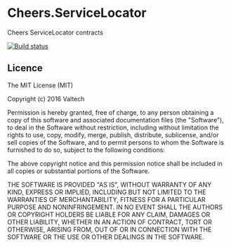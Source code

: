 # Cheers.ServiceLocator
Cheers ServiceLocator contracts

[![Build status](https://ci.appveyor.com/api/projects/status/2flp146jy959eh2a?svg=true)](https://ci.appveyor.com/project/ValtechInnovation-ci/cheers-servicelocator)

## Licence

The MIT License (MIT)

Copyright (c) 2016 Valtech

Permission is hereby granted, free of charge, to any person obtaining a copy
of this software and associated documentation files (the "Software"), to deal
in the Software without restriction, including without limitation the rights
to use, copy, modify, merge, publish, distribute, sublicense, and/or sell
copies of the Software, and to permit persons to whom the Software is
furnished to do so, subject to the following conditions:

The above copyright notice and this permission notice shall be included in all
copies or substantial portions of the Software.

THE SOFTWARE IS PROVIDED "AS IS", WITHOUT WARRANTY OF ANY KIND, EXPRESS OR
IMPLIED, INCLUDING BUT NOT LIMITED TO THE WARRANTIES OF MERCHANTABILITY,
FITNESS FOR A PARTICULAR PURPOSE AND NONINFRINGEMENT. IN NO EVENT SHALL THE
AUTHORS OR COPYRIGHT HOLDERS BE LIABLE FOR ANY CLAIM, DAMAGES OR OTHER
LIABILITY, WHETHER IN AN ACTION OF CONTRACT, TORT OR OTHERWISE, ARISING FROM,
OUT OF OR IN CONNECTION WITH THE SOFTWARE OR THE USE OR OTHER DEALINGS IN THE
SOFTWARE.
